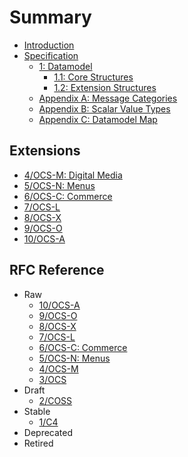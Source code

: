 # Summary

* [Introduction](README.md)
* [Specification](3/1-Introduction.md)
    * [1: Datamodel](3/2-Datamodel.md)
        * [1.1: Core Structures](3/3-Core-Structures.md)
        * [1.2: Extension Structures](3/4-Extension-Structures.md)
    * [Appendix A: Message Categories](3/XA-Message-Categories.md)
    * [Appendix B: Scalar Value Types](3/XB-Scalar-Value-Types.md)
    * [Appendix C: Datamodel Map](3/XC-Datamodel-Map.md)

## Extensions

* [4/OCS-M: Digital Media](4/README.md)
* [5/OCS-N: Menus](5/README.md)
* [6/OCS-C: Commerce](6/README.md)
* [7/OCS-L](7/README.md)
* [8/OCS-X](8/README.md)
* [9/OCS-O](9/README.md)
* [10/OCS-A](10/README.md)

## RFC Reference

* Raw
  * [10/OCS-A](10/README.md)
  * [9/OCS-O](9/README.md)
  * [8/OCS-X](8/README.md)
  * [7/OCS-L](7/README.md)
  * [6/OCS-C: Commerce](6/README.md)
  * [5/OCS-N: Menus](5/README.md)
  * [4/OCS-M](4/README.md)
  * [3/OCS](3/README.md)
* Draft
  * [2/COSS](2/README.md)
* Stable
  * [1/C4](1/README.md)
* Deprecated
* Retired
